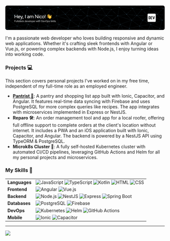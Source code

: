![Banner Image](./github-header-image.png)

I'm a passionate web developer who loves building responsive and dynamic web applications.
Whether it's crafting sleek frontends with Angular or Vue.js, or powering complex backends with Node.js, I enjoy turning ideas into working code.

### Projects 💻

This section covers personal projects I've worked on in my free time, independent of my full-time role as an employed engineer.

- **[Pantrist 🛒](https://github.com/Pantrist-dev)**: A pantry and shopping list app built with Ionic, Capacitor, and Angular. It features real-time data syncing with Firebase and uses PostgreSQL for more complex queries like recipes. The app integrates with microservices implemented in Express or NestJS.
- **Reparo 🛠️**: An order management tool and app for a local roofer, offering full offline support to complete orders at the client's location without internet. It includes a PWA and an iOS application built with Ionic, Capacitor, and Angular. The backend is powered by a NestJS API using TypeORM & PostgreSQL.
- **Microk8s Cluster 🤖**: A fully self-hosted Kubernetes cluster with automated CI/CD pipelines, leveraging GitHub Actions and Helm for all my personal projects and microservices.

### My Skills 🧠
|   |   |
|---|---|
| **Languages**  | ![JavaScript](https://img.shields.io/badge/-JavaScript-F7DF1E?style=flat-square&logo=javascript&logoColor=white) ![TypeScript](https://img.shields.io/badge/-TypeScript-3178C6?style=flat-square&logo=typescript&logoColor=white) ![Kotlin](https://img.shields.io/badge/-Kotlin-7F52FF?style=flat-square&logo=Kotlin&logoColor=white) ![HTML](https://img.shields.io/badge/-HTML-E34F26?style=flat-square&logo=html5&logoColor=white) ![CSS](https://img.shields.io/badge/-CSS-1572B6?style=flat-square&logo=css3&logoColor=white) |
| **Frontend**   | ![Angular](https://img.shields.io/badge/-Angular-0F0F11?style=flat-square&logo=Angular&logoColor=white) ![Vue.js](https://img.shields.io/badge/-Vue.js-4FC08D?style=flat-square&logo=vuedotjs&logoColor=white) |
| **Backend**    | ![Node.js](https://img.shields.io/badge/-Node.js-339933?style=flat-square&logo=node.js&logoColor=white) ![NestJS](https://img.shields.io/badge/-NestJS-E0234E?style=flat-square&logo=NestJS&logoColor=white) ![Express](https://img.shields.io/badge/-Express-000000?style=flat-square&logo=Express&logoColor=white) ![Spring Boot](https://img.shields.io/badge/-Spring%20Boot-6DB33F?style=flat-square&logo=springboot&logoColor=white) |
| **Databases**  | ![PostgreSQL](https://img.shields.io/badge/-PostgreSQL-4169E1?style=flat-square&logo=PostgreSQL&logoColor=white) ![Firebase](https://img.shields.io/badge/-Firebase-DD2C00?style=flat-square&logo=Firebase) |
| **DevOps**     | ![Kubernetes](https://img.shields.io/badge/-Kubernetes-326CE5?style=flat-square&logo=Kubernetes&logoColor=white) ![Helm](https://img.shields.io/badge/-Helm-0F1689?style=flat-square&logo=Helm&logoColor=white) ![GitHub Actions](https://img.shields.io/badge/-GitHub%20Actions-2088FF?style=flat-square&logo=githubactions&logoColor=white) |
| **Mobile**     | ![Ionic](https://img.shields.io/badge/-Ionic-3880FF?style=flat-square&logo=Ionic&logoColor=white) ![Capacitor](https://img.shields.io/badge/-Capacitor-119EFF?style=flat-square&logo=Capacitor&logoColor=white) |

---------

<img src="https://github-readme-stats.nicolueg.com/top-langs/?username=nlueg&layout=compact&theme=dark" />
